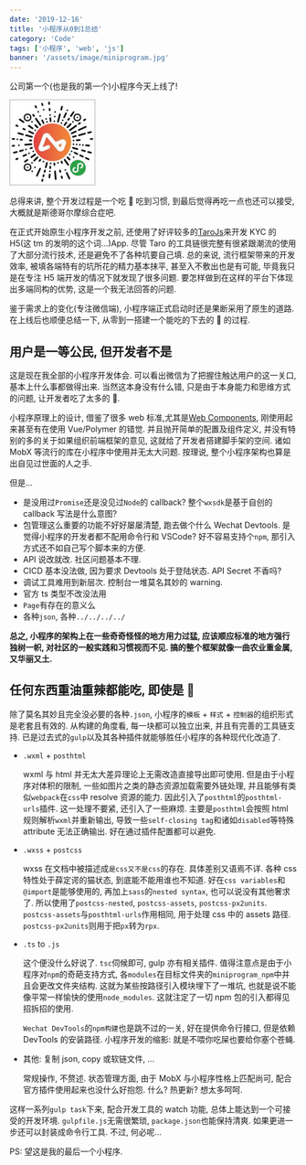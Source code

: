 ```yaml
---
date: '2019-12-16'
title: '小程序从0到1总结'
category: 'Code'
tags: ['小程序', 'web', 'js']
banner: '/assets/image/miniprogram.jpg'
---
```


公司第一个(也是我的第一个)小程序今天上线了!

<img src="/assets/image/miniprogram.jpg" width=150 height=150 />

总得来讲, 整个开发过程是一个吃 💩 吃到习惯, 到最后觉得再吃一点也还可以接受, 大概就是斯德哥尔摩综合症吧.

在正式开始原生小程序开发之前, 还使用了好评较多的[TaroJs](https://taro.jd.com/)来开发 KYC 的 H5(这 tm 的发明的这个词...)App. 尽管 Taro 的工具链很完整有很紧跟潮流的使用了大部分流行技术, 还是避免不了各种坑要自己填. 总的来说, 流行框架带来的开发效率, 被填各端特有的坑所花的精力基本抹平, 甚至入不敷出也是有可能, 毕竟我只是在专注 H5 端开发的情况下就发现了很多问题. 要怎样做到在这样的平台下体现出多端同构的优势, 这是一个我无法回答的问题.

鉴于需求上的变化(专注微信端), 小程序端正式启动时还是果断采用了原生的道路. 在上线后也顺便总结一下, 从零到一搭建一个能吃的下去的 💩 的过程.

## 用户是一等公民, 但开发者不是

这是现在我全部的小程序开发体会. 可以看出微信为了把握住触达用户的这一关口, 基本上什么事都做得出来. 当然这本身没有什么错, 只是由于本身能力和思维方式的问题, 让开发者吃了太多的 💩.

小程序原理上的设计, 借鉴了很多 web 标准,尤其是[Web Components](https://developer.mozilla.org/en-US/docs/Web/Web_Components), 刚使用起来甚至有在使用 Vue/Polymer 的错觉. 并且抛开简单的配置及组件定义, 并没有特别的多的关于如果组织前端框架的意见, 这就给了开发者搭建脚手架的空间. 诸如 MobX 等流行的库在小程序中使用并无太大问题. 按理说, 整个小程序架构也算是出自见过世面的人之手.

但是...

- 是没用过`Promise`还是没见过`Node`的 callback? 整个`wxsdk`是基于自创的 callback 写法是什么意图?
- 包管理这么重要的功能不好好屡屡清楚, 跑去做个什么 Wechat Devtools. 是觉得小程序的开发者都不配用命令行和 VSCode? 好不容易支持个`npm`, 那引入方式还不如自己写个脚本来的方便.
- API 说改就改. 社区问题基本不理.
- CICD 基本没法做, 因为要求 Devtools 处于登陆状态. API Secret 不香吗?
- 调试工具难用到新层次. 控制台一堆莫名其妙的 warning.
- 官方 ts 类型不改没法用
- `Page`有存在的意义么
- 各种`json`, 各种`../../../../`

**总之, 小程序的架构上在一些奇奇怪怪的地方用力过猛, 应该顺应标准的地方强行独树一帜, 对社区的一般实践和习惯视而不见. 搞的整个框架就像一曲农业重金属, 又华丽又土.**

## 任何东西重油重辣都能吃, 即使是 💩

除了莫名其妙且完全没必要的各种`.json`, 小程序的`模板` + `样式` + `控制器`的组织形式是老套且有效的. 从构建的角度看, 每一块都可以独立出来, 并且有完善的工具链支持. 已是过去式的`gulp`以及其各种插件就能够胜任小程序的各种现代化改造了.

- `.wxml` + `posthtml`

  wxml 与 html 并无太大差异理论上无需改造直接导出即可使用. 但是由于小程序对体积的限制, 一些如图片之类的静态资源加载需要外链处理, 并且能够有类似`webpack`在`css`中 resolve 资源的能力. 因此引入了`posthtml`的`posthtml-urls`插件. 这一处理不要紧, 还引入了一些麻烦. 主要是`posthtml`会按照 html 规则解析`wxml`并重新输出, 导致一些`self-closing tag`和诸如`disabled`等特殊 attribute 无法正确输出. 好在通过插件配置都可以避免.

- `.wxss` + `postcss`

  wxss 在文档中被描述成`是css又不是css`的存在. 具体差别又语焉不详. 各种 css 特性处于薛定谔的猫状态, 到底能不能用谁也不知道. 好在`css variables`和`@import`是能够使用的, 再加上`sass`的`nested syntax`, 也可以说没有其他奢求了. 所以使用了`postcss-nested`, `postcss-assets`, `postcss-px2units`. `postcss-assets`与`posthtml-urls`作用相同, 用于处理 css 中的 assets 路径. `postcss-px2units`则用于把`px`转为`rpx`.

- `.ts` to `.js`

  这个便没什么好说了. `tsc`伺候即可, gulp 亦有相关插件. 值得注意点是由于小程序对`npm`的奇葩支持方式, 各`modules`在目标文件夹的`miniprogram_npm`中并且会更改文件夹结构. 这就为某些按路径引入模块埋下了一堆坑, 也就是说不能像平常一样愉快的使用`node_modules`. 这就注定了一切 npm 包的引入都得见招拆招的使用.

  `Wechat DevTools`的`npm构建`也是跳不过的一关, 好在提供命令行接口, 但是依赖 DevTools 的安装路径. 小程序开发的缩影: 就是不喂你吃屎也要给你塞个苍蝇.

- 其他: 复制 json, copy 或软链文件, ...

  常规操作, 不赘述. 状态管理方面, 由于 MobX 与小程序性格上匹配尚可, 配合官方插件使用起来也没什么好抱怨. 什么? 热更新? 想太多呵呵.

这样一系列`gulp task`下来, 配合开发工具的 watch 功能, 总体上能达到一个可接受的开发环境. `gulpfile.js`无需很繁琐, `package.json`也能保持清爽. 如果更进一步还可以封装成命令行工具. 不过, 何必呢...

PS: 望这是我的最后一个小程序.
